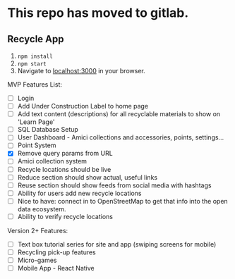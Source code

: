 # This repo has moved to gitlab.

## Recycle App

1. `npm install`
1. `npm start`
1. Navigate to [localhost:3000](http://localhost:3000/) in your browser.

MVP Features List:

* [ ] Login
* [ ] Add Under Construction Label to home page
* [ ] Add text content (descriptions) for all recyclable materials to show on 'Learn Page'
* [ ] SQL Database Setup
* [ ] User Dashboard - Amici collections and accessories, points, settings...
* [ ] Point System
* [x] Remove query params from URL
* [ ] Amici collection system
* [ ] Recycle locations should be live
* [ ] Reduce section should show actual, useful links
* [ ] Reuse section should show feeds from social media with hashtags
* [ ] Ability for users add new recycle locations
* [ ] Nice to have: connect in to OpenStreetMap to get that info into the open data ecosystem.
* [ ] Ability to verify recycle locations

Version 2+ Features:

* [ ] Text box tutorial series for site and app (swiping screens for mobile)
* [ ] Recycling pick-up features
* [ ] Micro-games
* [ ] Mobile App - React Native

